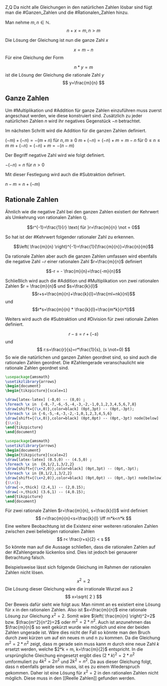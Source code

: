 Z,Q 
Da nicht alle Gleichungen in den natürlichen Zahlen lösbar sind fügt man die #Ganzen_Zahlen und die #Rationalen_Zahlen hinzu.

Man nehme $m,n \in \mathbb{N}$.
$$
n+x=m ,n>m
$$

Die Lösung der Gleichung ist nun die ganze Zahl $x$

$$
x = m-n
$$
Für eine Gleichung der Form 

$$
n*y=m
$$
ist die Lösung der Gleichung die rationale Zahl $y$
$$
y=\frac{m}{n}
$$

## Ganze Zahlen
Um #Multiplikation und #Addition für ganze Zahlen einzuführen muss zuerst angeschaut werden, wie diese konstruiert sind. Zusätzlich zu jeder natürlichen Zahlen $n$ wird ihr negatives Gegenstück $-n$ betrachtet. 

Im nächsten Schritt wird die Addition für die ganzen Zahlen definiert.

$(-m)+(-n)=-(m+n) \text{ für }n,m\geq 0$
$m+(-n)=(-n)+m=m-n \text{ für }0\leq n\leq m$ 
$m+(-n)=(-n)+m=-(n-m)$

Der Begriff negative Zahl wird wie folgt definiert.

$-(-n) = n \text{ für }n>0$

Mit dieser Festlegung wird auch die #Subtraktion definiert.

$n-m=n+(-m)$

## Rationale Zahlen

Ähnlich wie die negative Zahl bei den ganzen Zahlen existiert der Kehrwert als Umkehrung von rationalen Zahlen $\mathbb{Q}$.

$$r^{-1}=\frac{1}{r} \text{ für }r=\frac{m}{n} \not = 0$$

So hat ist der #Kehrwert folgender rationaler Zahl zu erkennen.

$$\left( \frac{m}{n} \right)^{-1}=\frac{1}{\frac{m}{n}}=\frac{n}{m}$$

Da rationale Zahlen aber auch die ganzen Zahlen umfassen wird ebenfalls die negative Zahl $-r$ einer rationalen Zahl $r=\frac{m}{n}$ definiert

$$-r = - \frac{m}{n}=\frac{-m}{n}$$

Schließlich wird auch die #Addition und #Multiplikation von zwei rationalen Zahlen $r = \frac{m}{n}$ und $s=\frac{k}{l}$
$$r+s=\frac{m}{n}+\frac{k}{l}=\frac{ml+nk}{nl}$$ und
$$r*s=\frac{m}{n} * \frac{k}{l}=\frac{m*k}{n*l}$$

Weiters wird auch die #Subtraktion und #Division für zwei rationale Zahlen definiert.

$$
r-s=r+(-s)
$$
und
$$
r:s=\frac{r}{s}=r*\frac{1}{s}, (s \not=0)
$$
So wie die natürlichen und ganzen Zahlen geordnet sind, so sind auch die rationalen Zahlen geordnet. Die #Zahlengerade veranschaulicht wie rationale Zahlen geordnet sind.

```tikz 
\usepackage{amsmath}
\usetikzlibrary{arrows}
\begin{document}
\begin{tikzpicture}[scale=1]

\draw[latex-latex] (-8,0) -- (8,0) ;
\foreach \x in  {-8,-7,-6,-5,-4,-3,-2,-1,0,1,2,3,4,5,6,7,8}
\draw[shift={(\x,0)},color=black] (0pt,3pt) -- (0pt,-3pt);
\foreach \x in {-6,-5,-4,-3,-2,-1,0,1,2,3,4,5,6}
\draw[shift={(\x,0)},color=black] (0pt,0pt) -- (0pt,-3pt) node[below] 
{$\x$};
\end{tikzpicture}
\end{document}
```

```tikz 
\usepackage{amsmath}
\usetikzlibrary{arrows}
\begin{document}
\begin{tikzpicture}[scale=2]
\draw[latex-latex] (0.5,0) -- (4.5,0) ;
\foreach \x in  {0,1/2,1,3/2,2}
\draw[shift={(\x+2,0)},color=black] (0pt,3pt) -- (0pt,-3pt);
\foreach \x in {0,1/2,1,3/2,2}
\draw[shift={(\x+2,0)},color=black] (0pt,0pt) -- (0pt,-3pt) node[below] 
{$\x$};
\draw[->,thick] (2.4,1) -- (2,0.15); 
\draw[->,thick] (3.6,1) -- (4,0.15); 
\end{tikzpicture}
\end{document}
```

Für zwei rationale Zahlen $r=\frac{m}{n}, s=\frac{k}{l}$ wird definiert
$$
r=\frac{m}{n}<s=\frac{k}{l} \iff m*k<n*k
$$
Eine weitere Beobachtung ist die Existenz einer weiteren rationalen Zahlen zwischen zwei beliebigen rationalen Zahlen
$$
r< \frac{r+s}{2} < s
$$
So könnte man auf die Aussage schließen, dass die rationalen Zahlen auf der #Zahlengerade lückenlos sind. Dies ist jedoch bei genauerer Betrachtung falsch.

Beispielsweise lässt sich folgende Gleichung im Rahmen der rationalen Zahlen nicht lösen.
$$
x^2=2
$$
Die Lösung dieser Gleichung wäre die irrationale Wurzel aus 2
$$
x=\sqrt{ 2 }
$$
Der Beweis dafür sieht wie folgt aus:
Man nimmt an es existiert eine Lösung für x in den rationalen Zahlen. Also ist $x=\frac{m}{n}$ eine rationale Lösung zur Gleichung $x^2=2$. Somit wäre $\left( \frac{m}{n} \right)^2=2$ bzw. $\frac{m^2}{n^2}=2$  oder $m^2=2*n^2$. Auch ist anzunehmen das $\frac{m}{n}$ so weit gekürzt wurde wie möglich und eine der beiden Zahlen ungerade ist. Wäre dies nicht der Fall so könnte man den Bruch durch zwei kürzen um auf ein neues m und n zu kommen. Da die Gleichung $m^2=2*n^2$ zeigt, dass m gerade sein muss kann $m$ durch eine neue Zahl $k$ ersetzt werden, welche $2*k = m, k=\frac{m}{2}$ entspricht. In die ursprüngliche Gleichung eingesetzt ergibt dies $(2*k)^2=2*n^2$ umformuliert zu $4k^2=2n^2$ und $2k^2=n^2$. Da aus dieser Gleichung folgt, dass n ebenfalls gerade sein muss, ist es zu einem Wiederspruch gekommen. Daher ist eine Lösung für $x^2=2$ in den rationalen Zahlen nicht möglich. Diese muss in den [[Reelle Zahlen]] gefunden werden.
